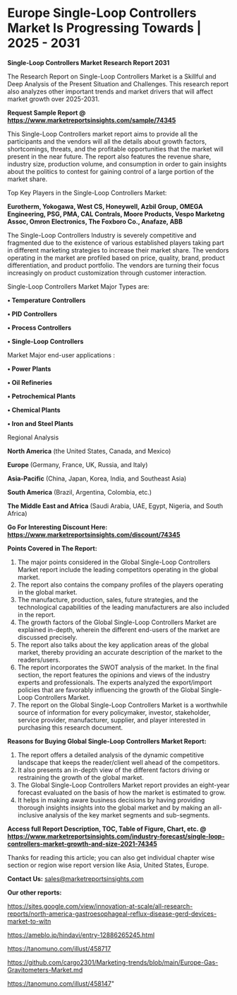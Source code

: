 # Europe Single-Loop Controllers Market Is Progressing Towards | 2025 - 2031

<strong>Single-Loop Controllers Market Research Report 2031</strong>

The Research Report on Single-Loop Controllers Market is a Skillful and Deep Analysis of the Present Situation and Challenges. This research report also analyzes other important trends and market drivers that will affect market growth over 2025-2031.

<strong>Request Sample Report @ <a href=https://www.marketreportsinsights.com/sample/74345>https://www.marketreportsinsights.com/sample/74345</a></strong>

This Single-Loop Controllers market report aims to provide all the participants and the vendors will all the details about growth factors, shortcomings, threats, and the profitable opportunities that the market will present in the near future. The report also features the revenue share, industry size, production volume, and consumption in order to gain insights about the politics to contest for gaining control of a large portion of the market share.

Top Key Players in the Single-Loop Controllers Market:

<strong>Eurotherm, Yokogawa, West CS, Honeywell, Azbil Group, OMEGA Engineering, PSG, PMA, CAL Contrals, Moore Products, Vespo Marketng Assoc, Omron Electronics, The Foxboro Co., Anafaze, ABB</strong>

The Single-Loop Controllers Industry is severely competitive and fragmented due to the existence of various established players taking part in different marketing strategies to increase their market share. The vendors operating in the market are profiled based on price, quality, brand, product differentiation, and product portfolio. The vendors are turning their focus increasingly on product customization through customer interaction.

Single-Loop Controllers Market Major Types are:

<strong>• Temperature Controllers

• PID Controllers

• Process Controllers

• Single-Loop Controllers</strong>

Market Major end-user applications :

<strong>• Power Plants

• Oil Refineries

• Petrochemical Plants

• Chemical Plants

• Iron and Steel Plants</strong>

Regional Analysis

</u><strong><b>North America</b></strong> (the United States, Canada, and Mexico)

<strong><b>Europe </b></strong>(Germany, France, UK, Russia, and Italy)

<strong><b>Asia-Pacific</b></strong> (China, Japan, Korea, India, and Southeast Asia)

<strong><b>South America</b></strong> (Brazil, Argentina, Colombia, etc.)

<strong><b>The Middle East and Africa</b></strong> (Saudi Arabia, UAE, Egypt, Nigeria, and South Africa)

<strong>Go For Interesting Discount Here: <a href=https://www.marketreportsinsights.com/discount/74345>https://www.marketreportsinsights.com/discount/74345</a></strong>

<strong>Points Covered in The Report:</strong>
<ol>
  <li>The major points considered in the Global Single-Loop Controllers Market report include the leading competitors operating in the global market.</li>
  <li>The report also contains the company profiles of the players operating in the global market.</li>
  <li>The manufacture, production, sales, future strategies, and the technological capabilities of the leading manufacturers are also included in the report.</li>
  <li>The growth factors of the Global Single-Loop Controllers Market are explained in-depth, wherein the different end-users of the market are discussed precisely.</li>
  <li>The report also talks about the key application areas of the global market, thereby providing an accurate description of the market to the readers/users.</li>
  <li>The report incorporates the SWOT analysis of the market. In the final section, the report features the opinions and views of the industry experts and professionals. The experts analyzed the export/import policies that are favorably influencing the growth of the Global Single-Loop Controllers Market.</li>
  <li>The report on the Global Single-Loop Controllers Market is a worthwhile source of information for every policymaker, investor, stakeholder, service provider, manufacturer, supplier, and player interested in purchasing this research document.</li>
</ol>
<strong>Reasons for Buying Global Single-Loop Controllers Market Report:</strong>

<ol>
  <li>The report offers a detailed analysis of the dynamic competitive landscape that keeps the reader/client well ahead of the competitors.</li>
  <li>It also presents an in-depth view of the different factors driving or restraining the growth of the global market.</li>
  <li>The Global Single-Loop Controllers Market report provides an eight-year forecast evaluated on the basis of how the market is estimated to grow.</li>
  <li>It helps in making aware business decisions by having providing thorough insights insights into the global market and by making an all-inclusive analysis of the key market segments and sub-segments.</li>
</ol>
<strong>Access full Report Description, TOC, Table of Figure, Chart, etc. @ <a href=https://www.marketreportsinsights.com/industry-forecast/single-loop-controllers-market-growth-and-size-2021-74345>https://www.marketreportsinsights.com/industry-forecast/single-loop-controllers-market-growth-and-size-2021-74345</a></strong>


Thanks for reading this article; you can also get individual chapter wise section or region wise report version like Asia, United States, Europe.

<strong>Contact Us:</strong>
sales@marketreportsinsights.com

<strong>Our other reports:</strong>

<a href=https://sites.google.com/view/innovation-at-scale/all-research-reports/north-america-gastroesophageal-reflux-disease-gerd-devices-market-to-witn>https://sites.google.com/view/innovation-at-scale/all-research-reports/north-america-gastroesophageal-reflux-disease-gerd-devices-market-to-witn</a>

<a href=https://ameblo.jp/hindavi/entry-12886265245.html>https://ameblo.jp/hindavi/entry-12886265245.html</a>

<a href=https://tanomuno.com/illust/458717>https://tanomuno.com/illust/458717</a>

<a href=https://github.com/cargo2301/Marketing-trends/blob/main/Europe-Gas-Gravitometers-Market.md>https://github.com/cargo2301/Marketing-trends/blob/main/Europe-Gas-Gravitometers-Market.md</a>

<a href=https://tanomuno.com/illust/458147>https://tanomuno.com/illust/458147</a>"
